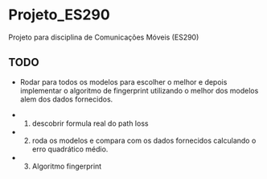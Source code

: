 # Projeto_ES290
Projeto para disciplina de Comunicações Móveis (ES290)


## TODO


* Rodar para todos os modelos para escolher o melhor e depois implementar o algoritmo de fingerprint utilizando o melhor dos modelos alem dos dados fornecidos.

* 1) descobrir formula real do path loss
* 2) roda os modelos e compara com os dados fornecidos calculando o erro quadrático médio.
* 3) Algoritmo fingerprint